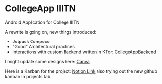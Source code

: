 # CollegeApp IIITN

Android Application for College IIITN

A rewrite is going on, new things introduced:
- Jetpack Compose
- "Good" Architectural practices
- Interactions with custom Backend written in KTor: [CollegeAppBackend](https://github.com/4shutosh/CollegeAppBackend)

I might update some designs here: [Canva](https://www.canva.com/design/DAEsIk6xb8w/0VV2JswH9KKvP4w_Df7pcg/watch?utm_content=DAEsIk6xb8w&utm_campaign=designshare&utm_medium=link&utm_source=sharebutton)

Here is a Kanban for the project: [Notion Link](https://majestic-echium-9ca.notion.site/2bbb7e02931449c4a2cbe77d06c6ca95?v=a3c4da09d9b24e709ade955e8d7e3760) also trying out the new github kanban in projects tab.